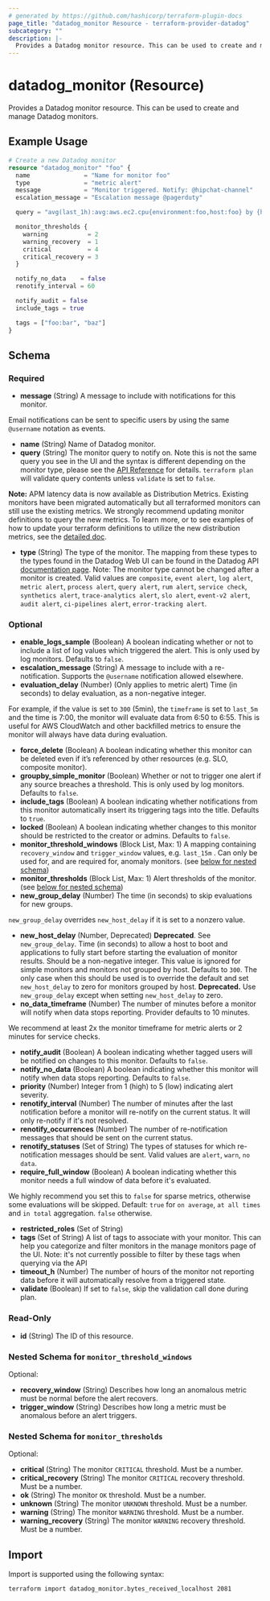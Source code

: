 ```yaml
---
# generated by https://github.com/hashicorp/terraform-plugin-docs
page_title: "datadog_monitor Resource - terraform-provider-datadog"
subcategory: ""
description: |-
  Provides a Datadog monitor resource. This can be used to create and manage Datadog monitors.
---
```


# datadog_monitor (Resource)

Provides a Datadog monitor resource. This can be used to create and manage Datadog monitors.

## Example Usage

```terraform
# Create a new Datadog monitor
resource "datadog_monitor" "foo" {
  name               = "Name for monitor foo"
  type               = "metric alert"
  message            = "Monitor triggered. Notify: @hipchat-channel"
  escalation_message = "Escalation message @pagerduty"

  query = "avg(last_1h):avg:aws.ec2.cpu{environment:foo,host:foo} by {host} > 4"

  monitor_thresholds {
    warning           = 2
    warning_recovery  = 1
    critical          = 4
    critical_recovery = 3
  }

  notify_no_data    = false
  renotify_interval = 60

  notify_audit = false
  include_tags = true

  tags = ["foo:bar", "baz"]
}
```

<!-- schema generated by tfplugindocs -->
## Schema

### Required

- **message** (String) A message to include with notifications for this monitor.

Email notifications can be sent to specific users by using the same `@username` notation as events.
- **name** (String) Name of Datadog monitor.
- **query** (String) The monitor query to notify on. Note this is not the same query you see in the UI and the syntax is different depending on the monitor type, please see the [API Reference](https://docs.datadoghq.com/api/v1/monitors/#create-a-monitor) for details. `terraform plan` will validate query contents unless `validate` is set to `false`.

**Note:** APM latency data is now available as Distribution Metrics. Existing monitors have been migrated automatically but all terraformed monitors can still use the existing metrics. We strongly recommend updating monitor definitions to query the new metrics. To learn more, or to see examples of how to update your terraform definitions to utilize the new distribution metrics, see the [detailed doc](https://docs.datadoghq.com/tracing/guide/ddsketch_trace_metrics/).
- **type** (String) The type of the monitor. The mapping from these types to the types found in the Datadog Web UI can be found in the Datadog API [documentation page](https://docs.datadoghq.com/api/v1/monitors/#create-a-monitor). Note: The monitor type cannot be changed after a monitor is created. Valid values are `composite`, `event alert`, `log alert`, `metric alert`, `process alert`, `query alert`, `rum alert`, `service check`, `synthetics alert`, `trace-analytics alert`, `slo alert`, `event-v2 alert`, `audit alert`, `ci-pipelines alert`, `error-tracking alert`.

### Optional

- **enable_logs_sample** (Boolean) A boolean indicating whether or not to include a list of log values which triggered the alert. This is only used by log monitors. Defaults to `false`.
- **escalation_message** (String) A message to include with a re-notification. Supports the `@username` notification allowed elsewhere.
- **evaluation_delay** (Number) (Only applies to metric alert) Time (in seconds) to delay evaluation, as a non-negative integer.

For example, if the value is set to `300` (5min), the `timeframe` is set to `last_5m` and the time is 7:00, the monitor will evaluate data from 6:50 to 6:55. This is useful for AWS CloudWatch and other backfilled metrics to ensure the monitor will always have data during evaluation.
- **force_delete** (Boolean) A boolean indicating whether this monitor can be deleted even if it’s referenced by other resources (e.g. SLO, composite monitor).
- **groupby_simple_monitor** (Boolean) Whether or not to trigger one alert if any source breaches a threshold. This is only used by log monitors. Defaults to `false`.
- **include_tags** (Boolean) A boolean indicating whether notifications from this monitor automatically insert its triggering tags into the title. Defaults to `true`.
- **locked** (Boolean) A boolean indicating whether changes to this monitor should be restricted to the creator or admins. Defaults to `false`.
- **monitor_threshold_windows** (Block List, Max: 1) A mapping containing `recovery_window` and `trigger_window` values, e.g. `last_15m` . Can only be used for, and are required for, anomaly monitors. (see [below for nested schema](#nestedblock--monitor_threshold_windows))
- **monitor_thresholds** (Block List, Max: 1) Alert thresholds of the monitor. (see [below for nested schema](#nestedblock--monitor_thresholds))
- **new_group_delay** (Number) The time (in seconds) to skip evaluations for new groups.

`new_group_delay` overrides `new_host_delay` if it is set to a nonzero value.
- **new_host_delay** (Number, Deprecated) **Deprecated**. See `new_group_delay`. Time (in seconds) to allow a host to boot and applications to fully start before starting the evaluation of monitor results. Should be a non-negative integer. This value is ignored for simple monitors and monitors not grouped by host. Defaults to `300`. The only case when this should be used is to override the default and set `new_host_delay` to zero for monitors grouped by host. **Deprecated.** Use `new_group_delay` except when setting `new_host_delay` to zero.
- **no_data_timeframe** (Number) The number of minutes before a monitor will notify when data stops reporting. Provider defaults to 10 minutes.

We recommend at least 2x the monitor timeframe for metric alerts or 2 minutes for service checks.
- **notify_audit** (Boolean) A boolean indicating whether tagged users will be notified on changes to this monitor. Defaults to `false`.
- **notify_no_data** (Boolean) A boolean indicating whether this monitor will notify when data stops reporting. Defaults to `false`.
- **priority** (Number) Integer from 1 (high) to 5 (low) indicating alert severity.
- **renotify_interval** (Number) The number of minutes after the last notification before a monitor will re-notify on the current status. It will only re-notify if it's not resolved.
- **renotify_occurrences** (Number) The number of re-notification messages that should be sent on the current status.
- **renotify_statuses** (Set of String) The types of statuses for which re-notification messages should be sent. Valid values are `alert`, `warn`, `no data`.
- **require_full_window** (Boolean) A boolean indicating whether this monitor needs a full window of data before it's evaluated.

We highly recommend you set this to `false` for sparse metrics, otherwise some evaluations will be skipped. Default: `true` for `on average`, `at all times` and `in total` aggregation. `false` otherwise.
- **restricted_roles** (Set of String)
- **tags** (Set of String) A list of tags to associate with your monitor. This can help you categorize and filter monitors in the manage monitors page of the UI. Note: it's not currently possible to filter by these tags when querying via the API
- **timeout_h** (Number) The number of hours of the monitor not reporting data before it will automatically resolve from a triggered state.
- **validate** (Boolean) If set to `false`, skip the validation call done during plan.

### Read-Only

- **id** (String) The ID of this resource.

<a id="nestedblock--monitor_threshold_windows"></a>
### Nested Schema for `monitor_threshold_windows`

Optional:

- **recovery_window** (String) Describes how long an anomalous metric must be normal before the alert recovers.
- **trigger_window** (String) Describes how long a metric must be anomalous before an alert triggers.


<a id="nestedblock--monitor_thresholds"></a>
### Nested Schema for `monitor_thresholds`

Optional:

- **critical** (String) The monitor `CRITICAL` threshold. Must be a number.
- **critical_recovery** (String) The monitor `CRITICAL` recovery threshold. Must be a number.
- **ok** (String) The monitor `OK` threshold. Must be a number.
- **unknown** (String) The monitor `UNKNOWN` threshold. Must be a number.
- **warning** (String) The monitor `WARNING` threshold. Must be a number.
- **warning_recovery** (String) The monitor `WARNING` recovery threshold. Must be a number.

## Import

Import is supported using the following syntax:

```shell
terraform import datadog_monitor.bytes_received_localhost 2081
```
